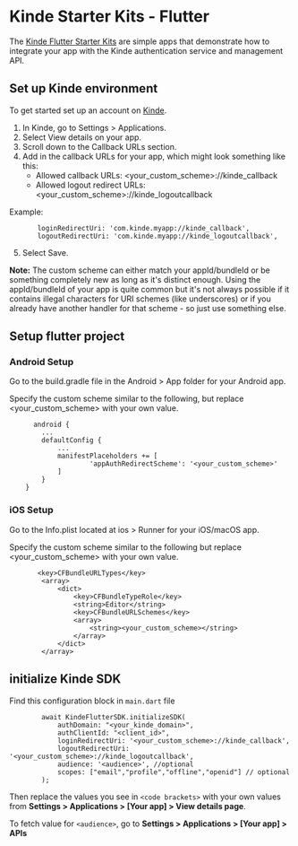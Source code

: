 # Kinde Starter Kits - Flutter

The [Kinde Flutter Starter Kits](https://github.com/kinde-starter-kits/flutter-starter-kit) are simple apps
that demonstrate how to integrate your app with the Kinde authentication service and management API.

## Set up Kinde environment

To get started set up an account on [Kinde](https://app.kinde.com/register).
1. In Kinde, go to Settings > Applications.
2. Select View details on your app. 
3. Scroll down to the Callback URLs section.
4. Add in the callback URLs for your app, which might look something like this:
   - Allowed callback URLs: <your_custom_scheme>://kinde_callback
   - Allowed logout redirect URLs: <your_custom_scheme>://kinde_logoutcallback
   
Example:

           loginRedirectUri: 'com.kinde.myapp://kinde_callback',
           logoutRedirectUri: 'com.kinde.myapp://kinde_logoutcallback',
5. Select Save.

**Note:** The custom scheme can either match your appId/bundleId or be something completely new as long as it's distinct enough. Using the appId/bundleId of your app is quite common but it's not always possible if it contains illegal characters for URI schemes (like underscores) or if you already have another handler for that scheme - so just use something else.

## Setup flutter project
### Android Setup

Go to the build.gradle file in the Android > App folder for your Android app.

Specify the custom scheme similar to the following, but replace <your_custom_scheme> with your own value.

          android {
            ...
            defaultConfig {
                ...
                manifestPlaceholders += [
                        'appAuthRedirectScheme': '<your_custom_scheme>'
                ]
            }
        }

### iOS Setup

Go to the Info.plist located at ios > Runner for your iOS/macOS app.

Specify the custom scheme similar to the following but replace <your_custom_scheme> with your own value.

           <key>CFBundleURLTypes</key>
            <array>
                <dict>
                    <key>CFBundleTypeRole</key>
                    <string>Editor</string>
                    <key>CFBundleURLSchemes</key>
                    <array>
                        <string><your_custom_scheme></string>
                    </array>
                </dict>
            </array>

## initialize Kinde SDK

Find this configuration block in `main.dart` file

            await KindeFlutterSDK.initializeSDK(
                authDomain: "<your_kinde_domain>",
                authClientId: "<client_id>",
                loginRedirectUri: '<your_custom_scheme>://kinde_callback',
                logoutRedirectUri: '<your_custom_scheme>://kinde_logoutcallback',
                audience: '<audience>', //optional
                scopes: ["email","profile","offline","openid"] // optional
            );  

Then replace the values you see in `<code brackets>` with your own values from **Settings > Applications > [Your app] > View details page**.

To fetch value for `<audience>`, go to **Settings > Applications > [Your app] > APIs**
